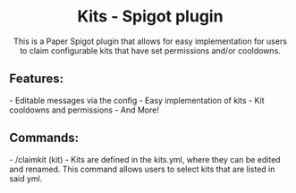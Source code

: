 <h1 align="center">Kits - Spigot plugin</h1>
<p align="center">This is a Paper Spigot plugin that allows for easy implementation for users to claim configurable kits that have set permissions and/or cooldowns.</p>
<h2>Features:</h2>
<p>- Editable messages via the config
- Easy implementation of kits
- Kit cooldowns and permissions
- And More!</p>
<h2>Commands:</h2>
<p>- /claimkit (kit) - Kits are defined in the kits.yml, where they can be edited and renamed. This command allows users to select kits that are listed in said yml.</p>
